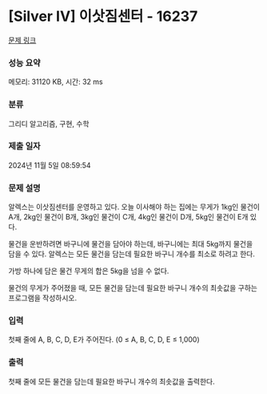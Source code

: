 # [Silver IV] 이삿짐센터 - 16237 

[문제 링크](https://www.acmicpc.net/problem/16237) 

### 성능 요약

메모리: 31120 KB, 시간: 32 ms

### 분류

그리디 알고리즘, 구현, 수학

### 제출 일자

2024년 11월 5일 08:59:54

### 문제 설명

<p>알렉스는 이삿짐센터를 운영하고 있다. 오늘 이사해야 하는 집에는 무게가 1kg인 물건이 A개, 2kg인 물건이 B개, 3kg인 물건이 C개, 4kg인 물건이 D개, 5kg인 물건이 E개 있다.</p>

<p>물건을 운반하려면 바구니에 물건을 담아야 하는데, 바구니에는 최대 5kg까지 물건을 담을 수 있다. 알렉스는 모든 물건을 담는데 필요한 바구니 개수를 최소로 하려고 한다.</p>

<p>가방 하나에 담은 물건 무게의 합은 5kg을 넘을 수 없다.</p>

<p>물건의 무게가 주어졌을 때, 모든 물건을 담는데 필요한 바구니 개수의 최솟값을 구하는 프로그램을 작성하시오.</p>

### 입력 

 <p>첫째 줄에 A, B, C, D, E가 주어진다. (0 ≤ A, B, C, D, E ≤ 1,000)</p>

### 출력 

 <p>첫째 줄에 모든 물건을 담는데 필요한 바구니 개수의 최솟값을 출력한다.</p>

